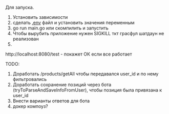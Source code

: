 Для запуска.
1. Установить зависимости
2. сделать [.env](.env) файл и установить значения переменным
3. go run main.go или скомпилить и запустить
4. Чтобы вырубить приложение нужен SIGKILL ткт грасфул шатдаун не реализован
5. 
http://localhost:8080/test -  покажет ОК если все работает

TODO:
1. Доработать /products/getAll  чтобы передавался user_id и по нему фильтровались
2. Доработать сохранение позиций через бота (tryToParseAndSaveInfoFromUser), чтобы позиция была привязана к user_id
3. Внести варианты ответов для бота
4. докер компоуз?